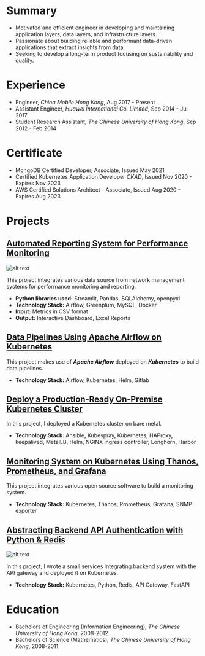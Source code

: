 # Summary
* Motivated and efficient engineer in developing and maintaining application layers, data layers, and infrastructure layers. 
* Passionate about building reliable and performant data-driven applications that extract insights from data. 
* Seeking to develop a long-term product focusing on sustainability and quality.

# Experience
* Engineer, *China Mobile Hong Kong*, Aug 2017 - Present
* Assistant Engineer, *Huawei International Co. Limited*, Sep 2014 - Jul 2017
* Student Research Assistant, *The Chinese University of Hong Kong*, Sep 2012 - Feb 2014

# Certificate
* MongoDB Certified Developer, Associate, Issued May 2021
* Certified Kubernetes Application Developer *CKAD*, Issued Nov 2020 - Expires Nov 2023
* AWS Certified Solutions Architect - Associate, Issued Aug 2020 - Expires Aug 2023

# Projects

## [Automated Reporting System for Performance Monitoring](https://towardsdatascience.com/designing-data-pipeline-system-for-telco-performance-measurement-3fa807dbd009)
![alt text](https://miro.medium.com/max/700/1*rluN7jmERlImSgtdYoJUEg.png)

This project integrates various data source from network management systems for performance monitoring and reporting.
* **Python libraries used:** Streamlit, Pandas, SQLAlchemy, openpyxl
* **Technology Stack:** Airflow, Greenplum, MySQL, Docker
* **Input:** Metrics in CSV format
* **Output:** Interactive Dashboard, Excel Reports


## [Data Pipelines Using Apache Airflow on Kubernetes](https://towardsdatascience.com/setting-up-data-pipelines-using-apache-airflow-on-kubernetes-4506baea3ce0)

This project makes use of ***Apache Airflow*** deployed on ***Kubernetes*** to build data pipelines.
* **Technology Stack:** Airflow, Kubernetes, Helm, Gitlab

## [Deploy a Production-Ready On-Premise Kubernetes Cluster](https://towardsdatascience.com/deploy-a-production-ready-on-premise-kubernetes-cluster-36a5d62a2109)

In this project, I deployed a Kubernetes cluster on bare metal.
* **Technology Stack:** Ansible, Kubespray, Kubernetes, HAProxy, keepalived, MetalLB, Helm, NGINX ingress controller, Longhorn, Harbor

## [Monitoring System on Kubernetes Using Thanos, Prometheus, and Grafana]()

This project integrates various open source software to build a monitoring system.
* **Technology Stack:** Kubernetes, Thanos, Prometheus, Grafana, SNMP exporter

## [Abstracting Backend API Authentication with Python & Redis](https://towardsdatascience.com/building-small-services-deploying-on-kubernetes-and-integrating-with-api-gateway-4909db4e5282)
![alt text](https://miro.medium.com/max/554/1*EYo-rMSTy3SLRW5GXONRTQ.png)

In this project, I wrote a small services integrating backend system with the API gateway and deployed it on Kubernetes.
* **Technology Stack:** Kubernetes, Python, Redis, API Gateway, FastAPI

# Education
* Bachelors of Engineering (Information Engineering), *The Chinese University of Hong Kong*, 2008-2012
* Bachelors of Science (Mathematics), *The Chinese University of Hong Kong*, 2008-2011
